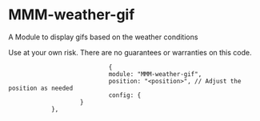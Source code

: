 # MMM-weather-gif
A Module to display gifs based on the weather conditions 

Use at your own risk. There are no guarantees or warranties on this code.

                                {
                                module: "MMM-weather-gif",
                                position: "<position>", // Adjust the position as needed
                                config: {
                        }
                },
